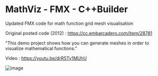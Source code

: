 # MathViz - FMX - C++Builder
Updated FMX code for math function grid mesh visualisation

Original posted code (2012) : https://cc.embarcadero.com/item/28781

"This demo project shows how you can generate meshes in order to visualize mathematical functions."


Video : https://youtu.be/drR5Ty1MUhU


![image](https://user-images.githubusercontent.com/11953157/113559628-4ed54e80-9634-11eb-9ed6-ff0dc9846d42.png)

